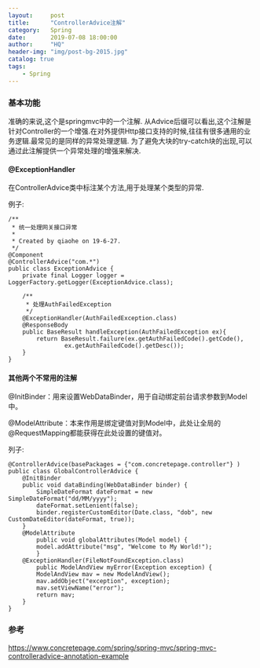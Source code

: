 ```yaml
---
layout:     post
title:      "ControllerAdvice注解"
category:   Spring
date:       2019-07-08 18:00:00
author:     "HQ"
header-img: "img/post-bg-2015.jpg"
catalog: true
tags:
    - Spring
---
```


### 基本功能

准确的来说,这个是springmvc中的一个注解.
从Advice后缀可以看出,这个注解是针对Controller的一个增强.在对外提供Http接口支持的时候,往往有很多通用的业务逻辑.最常见的是同样的异常处理逻辑.
为了避免大块的try-catch块的出现,可以通过此注解提供一个异常处理的增强来解决.

#### @ExceptionHandler

在ControllerAdvice类中标注某个方法,用于处理某个类型的异常.

例子:
```
/**
 * 统一处理网关接口异常
 *
 * Created by qiaohe on 19-6-27.
 */
@Component
@ControllerAdvice("com.*")
public class ExceptionAdvice {
    private final Logger logger = LoggerFactory.getLogger(ExceptionAdvice.class);

    /**
     * 处理AuthFailedException
     */
    @ExceptionHandler(AuthFailedException.class)
    @ResponseBody
    public BaseResult handleException(AuthFailedException ex){
        return BaseResult.failure(ex.getAuthFailedCode().getCode(),
                ex.getAuthFailedCode().getDesc());
    }
}

```

#### 其他两个不常用的注解

@InitBinder：用来设置WebDataBinder，用于自动绑定前台请求参数到Model中。

@ModelAttribute：本来作用是绑定键值对到Model中，此处让全局的@RequestMapping都能获得在此处设置的键值对。

列子:
```
@ControllerAdvice(basePackages = {"com.concretepage.controller"} )
public class GlobalControllerAdvice {
	@InitBinder
	public void dataBinding(WebDataBinder binder) {
		SimpleDateFormat dateFormat = new SimpleDateFormat("dd/MM/yyyy");
		dateFormat.setLenient(false);
		binder.registerCustomEditor(Date.class, "dob", new CustomDateEditor(dateFormat, true));
	}
	@ModelAttribute
        public void globalAttributes(Model model) {
		model.addAttribute("msg", "Welcome to My World!");
        }
	@ExceptionHandler(FileNotFoundException.class)
        public ModelAndView myError(Exception exception) {
	    ModelAndView mav = new ModelAndView();
	    mav.addObject("exception", exception);
	    mav.setViewName("error");
	    return mav;
	}
} 
```

### 参考
https://www.concretepage.com/spring/spring-mvc/spring-mvc-controlleradvice-annotation-example